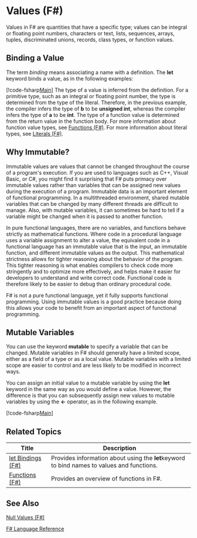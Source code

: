 # Values (F#)

Values in F# are quantities that have a specific type; values can be integral or floating point numbers, characters or text, lists, sequences, arrays, tuples, discriminated unions, records, class types, or function values.


## Binding a Value
The term *binding* means associating a name with a definition. The **let** keyword binds a value, as in the following examples:

[!code-fsharp[Main](snippets/fslangref1/snippet601.fs)]
    The type of a value is inferred from the definition. For a primitive type, such as an integral or floating point number, the type is determined from the type of the literal. Therefore, in the previous example, the compiler infers the type of **b** to be **unsigned int**, whereas the compiler infers the type of **a** to be **int**. The type of a function value is determined from the return value in the function body. For more information about function value types, see [Functions &#40;F&#35;&#41;](Functions-%28FSharp%29.md). For more information about literal types, see [Literals &#40;F&#35;&#41;](Literals-%28FSharp%29.md).


## Why Immutable?
Immutable values are values that cannot be changed throughout the course of a program's execution. If you are used to languages such as C++, Visual Basic, or C#, you might find it surprising that F# puts primacy over immutable values rather than variables that can be assigned new values during the execution of a program. Immutable data is an important element of functional programming. In a multithreaded environment, shared mutable variables that can be changed by many different threads are difficult to manage. Also, with mutable variables, it can sometimes be hard to tell if a variable might be changed when it is passed to another function.

In pure functional languages, there are no variables, and functions behave strictly as mathematical functions. Where code in a procedural language uses a variable assignment to alter a value, the equivalent code in a functional language has an immutable value that is the input, an immutable function, and different immutable values as the output. This mathematical strictness allows for tighter reasoning about the behavior of the program. This tighter reasoning is what enables compilers to check code more stringently and to optimize more effectively, and helps make it easier for developers to understand and write correct code. Functional code is therefore likely to be easier to debug than ordinary procedural code.

F# is not a pure functional language, yet it fully supports functional programming. Using immutable values is a good practice because doing this allows your code to benefit from an important aspect of functional programming.


## Mutable Variables
You can use the keyword **mutable** to specify a variable that can be changed. Mutable variables in F# should generally have a limited scope, either as a field of a type or as a local value. Mutable variables with a limited scope are easier to control and are less likely to be modified in incorrect ways.

You can assign an initial value to a mutable variable by using the **let** keyword in the same way as you would define a value. However, the difference is that you can subsequently assign new values to mutable variables by using the **&lt;-** operator, as in the following example.

[!code-fsharp[Main](snippets/fslangref1/snippet602.fs)]
    
## Related Topics


|Title|Description|
|-----|-----------|
|[let Bindings &#40;F&#35;&#41;](let-Bindings-%28FSharp%29.md)|Provides information about using the **let**keyword to bind names to values and functions.|
|[Functions &#40;F&#35;&#41;](Functions-%28FSharp%29.md)|Provides an overview of functions in F#.|

## See Also
[Null Values &#40;F&#35;&#41;](Null-Values-%28FSharp%29.md)

[F&#35; Language Reference](FSharp-Language-Reference.md)


